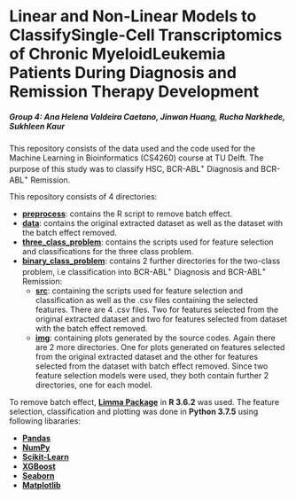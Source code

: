 # Linear and Non-Linear Models to ClassifySingle-Cell Transcriptomics of Chronic MyeloidLeukemia Patients During Diagnosis and Remission Therapy Development

##### Group 4: Ana Helena Valdeira Caetano, Jinwan Huang, Rucha Narkhede, Sukhleen Kaur 

This repository consists of the data used and the code used for the Machine Learning in Bioinformatics (CS4260) course at TU Delft. The purpose of this study was to classify HSC, BCR-ABL<sup>+</sup> Diagnosis and BCR-ABL<sup>+</sup> Remission.

This repository consists of 4 directories:
* [**preprocess**](https://github.com/J-E-11/MLBio/tree/master/preprocess): contains the R script to remove batch effect.
* [**data**](https://github.com/J-E-11/MLBio/tree/master/data): contains the original extracted dataset as well as the dataset with the batch effect removed.
* [**three_class_problem**](https://github.com/J-E-11/MLBio/tree/master/three_class_problem): contains the scripts used for feature selection and classifications for the three class problem.
* [**binary_class_problem**](https://github.com/J-E-11/MLBio/tree/master/binary_class_problem): contains 2 further directories for the two-class problem, i.e classification into BCR-ABL<sup>+</sup> Diagnosis and BCR-ABL<sup>+</sup> Remission:
    * [**src**](https://github.com/J-E-11/MLBio/tree/master/binary_class_problem/src): containing the scripts used for feature selection and classification as well as the .csv files containing the selected features. There are 4 .csv files. Two for features selected from the original extracted dataset and two for features selected from dataset with the batch effect removed.
    * [**img**](https://github.com/J-E-11/MLBio/tree/master/binary_class_problem/img): containing plots generated by the source codes. Again there are 2 more directories. One for plots generated on features selected from the original extracted dataset and the other for features selected from the dataset with batch effect removed. Since two feature selection models were used, they both contain further 2 directories, one for each model.


To remove batch effect, [**Limma Package**](https://rdrr.io/bioc/limma/) in **R 3.6.2** was used. The feature selection, classification and plotting was done in **Python 3.7.5** using following libararies:
* [**Pandas**](https://pandas.pydata.org/pandas-docs/version/0.24.2/index.html)
* [**NumPy**](https://numpy.org/devdocs/release/1.16.2-notes.html)
* [**Scikit-Learn**](https://scikit-learn.org/stable/index.html)
* [**XGBoost**](https://xgboost.readthedocs.io/en/stable/python/index.html)
* [**Seaborn**](https://seaborn.pydata.org/)
* [**Matplotlib**](https://matplotlib.org/3.0.3/index.html)

